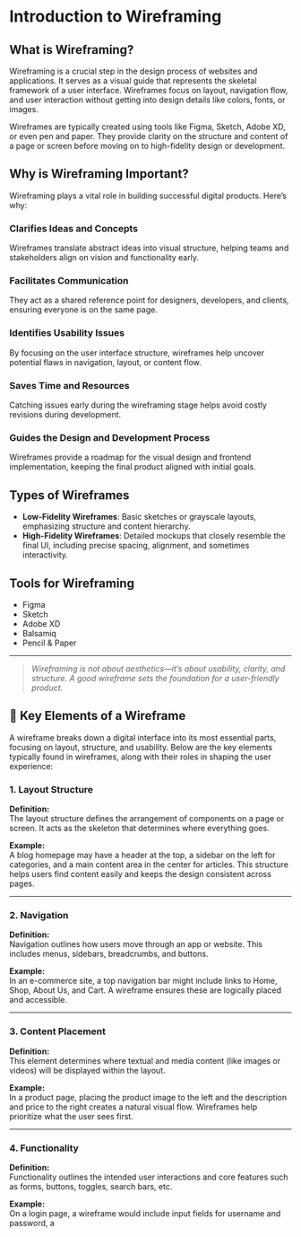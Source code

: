 # Introduction to Wireframing

## What is Wireframing?

Wireframing is a crucial step in the design process of websites and applications. It serves as a visual guide that represents the skeletal framework of a user interface. Wireframes focus on layout, navigation flow, and user interaction without getting into design details like colors, fonts, or images.

Wireframes are typically created using tools like Figma, Sketch, Adobe XD, or even pen and paper. They provide clarity on the structure and content of a page or screen before moving on to high-fidelity design or development.

## Why is Wireframing Important?

Wireframing plays a vital role in building successful digital products. Here’s why:

### Clarifies Ideas and Concepts
Wireframes translate abstract ideas into visual structure, helping teams and stakeholders align on vision and functionality early.

### Facilitates Communication
They act as a shared reference point for designers, developers, and clients, ensuring everyone is on the same page.

### Identifies Usability Issues
By focusing on the user interface structure, wireframes help uncover potential flaws in navigation, layout, or content flow.

### Saves Time and Resources
Catching issues early during the wireframing stage helps avoid costly revisions during development.

### Guides the Design and Development Process
Wireframes provide a roadmap for the visual design and frontend implementation, keeping the final product aligned with initial goals.

## Types of Wireframes

- **Low-Fidelity Wireframes**: Basic sketches or grayscale layouts, emphasizing structure and content hierarchy.
- **High-Fidelity Wireframes**: Detailed mockups that closely resemble the final UI, including precise spacing, alignment, and sometimes interactivity.

## Tools for Wireframing

- Figma
- Sketch
- Adobe XD
- Balsamiq
- Pencil & Paper

---

> *Wireframing is not about aesthetics—it’s about usability, clarity, and structure. A good wireframe sets the foundation for a user-friendly product.*

## 🧱 Key Elements of a Wireframe

A wireframe breaks down a digital interface into its most essential parts, focusing on layout, structure, and usability. Below are the key elements typically found in wireframes, along with their roles in shaping the user experience:

### 1. Layout Structure

**Definition:**  
The layout structure defines the arrangement of components on a page or screen. It acts as the skeleton that determines where everything goes.

**Example:**  
A blog homepage may have a header at the top, a sidebar on the left for categories, and a main content area in the center for articles. This structure helps users find content easily and keeps the design consistent across pages.

---

### 2. Navigation

**Definition:**  
Navigation outlines how users move through an app or website. This includes menus, sidebars, breadcrumbs, and buttons.

**Example:**  
In an e-commerce site, a top navigation bar might include links to Home, Shop, About Us, and Cart. A wireframe ensures these are logically placed and accessible.

---

### 3. Content Placement

**Definition:**  
This element determines where textual and media content (like images or videos) will be displayed within the layout.

**Example:**  
In a product page, placing the product image to the left and the description and price to the right creates a natural visual flow. Wireframes help prioritize what the user sees first.

---

### 4. Functionality

**Definition:**  
Functionality outlines the intended user interactions and core features such as forms, buttons, toggles, search bars, etc.

**Example:**  
On a login page, a wireframe would include input fields for username and password, a

